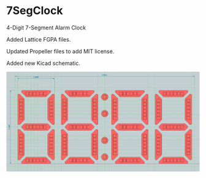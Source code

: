 7SegClock
=========

4-Digit 7-Segment Alarm Clock

Added Lattice FGPA files.

Updated Propeller files to add MIT license.

Added new Kicad schematic.

![alt tag](https://github.com/Alavas/7SegClock/blob/master/Photos/FrontViewClock.png)
